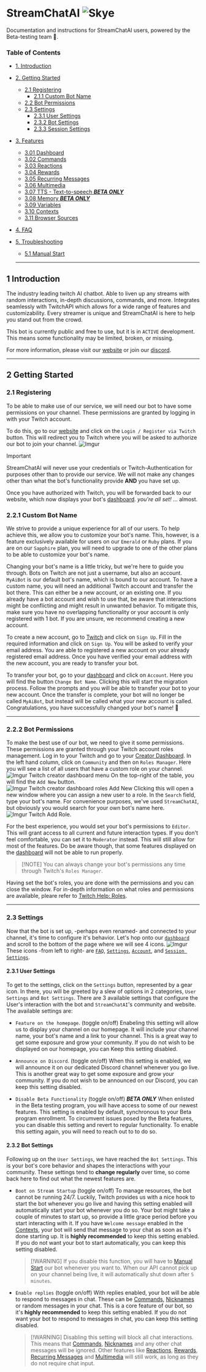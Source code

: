 # StreamChatAI ![Skye](https://imgur.com/Z8vyJC6.png)

Documentation and instructions for StreamChatAI users, powered by the Beta-testing team :test_tube:.

### Table of Contents

- [1. Introduction](#1-introduction)
- [2. Getting Started](#2-getting-started)
  - [2.1 Registering](#2.1-registering)
    - [2.1.1 Custom Bot Name](#2.2.1-custom-bot-name)
  - [2.2 Bot Permissions](#2.2.2-bot-permissions)
  - [2.3 Settings](#2.3-settings)
    - [2.3.1 User Settings](#2.3.1-user-settings)
    - [2.3.2 Bot Settings](#2.3.2-bot-settings)
    - [2.3.3 Session Settings](#2.3.3-session-settings)
- [3. Features](#3-features)

  - [3.01 Dashboard](#3.01-dashboard)
  - [3.02 Commands](#3.02-commands)
  - [3.03 Reactions](#3.03-reactions)
  - [3.04 Rewards](#3.04-rewards)
  - [3.05 Recurring Messages](#3.05-recurring-messages)
  - [3.06 Multimedia](#3.06-multimedia)
  - [3.07 TTS - Text-to-speech **_BETA ONLY_**](#3.07-tts---text-to-speech)
  - [3.08 Memory **_BETA ONLY_**](#3.08-memory)
  - [3.09 Variables](#3.09-variables)
  - [3.10 Contexts](#3.10-contexts)
  - [3.11 Browser Sources](#3.11-browser-sources)

- [4. FAQ](#4-faq)
- [5. Troubleshooting](#5-troubleshooting)
  - [5.1 Manual Start](#5.1-manual-start)
  ***

## 1 Introduction

The industry leading twitch AI chatbot. Able to liven up any streams with random interactions, in-depth discussions, commands, and more. Integrates seamlessly with TwitchAPI which allows for a wide range of features and customizability. Every streamer is unique and StreamChatAI is here to help you stand out from the crowd.

This bot is currently public and free to use, but it is in `ACTIVE` development. This means some functionality may be limited, broken, or missing.

For more information, please visit our [website](https://streamchatai.com/) or join our [discord](https://discord.gg/yXgqDjuuBY).

---

## 2 Getting Started

### 2.1 Registering

To be able to make use of our service, we will need our bot to have some permissions on your channel. These permissions are granted by logging in with your Twitch account.

To do this, go to our [website](https://streamchatai.com/) and click on the `Login / Register via Twitch` button. This will redirect you to Twitch where you will be asked to authorize our bot to join your channel. ![Imgur](https://imgur.com/Xj5Kst2.png)

> [!IMPORTANT]
> StreamChatAI will never use your credentials or Twitch-Authentication for purposes other than to provide our service. We will not make any changes other than what the bot's functionality provide **AND** you have set up.

Once you have authorized with Twitch, you will be forwarded back to our website, which now displays your bot's [dashboard](#dashboard). _*you're all set!*_ ... almost.

### 2.2.1 Custom Bot Name

We strive to provide a unique experience for all of our users. To help achieve this, we allow you to customize your bot's name. This, however, is a feature exclusively available for users on our `Emerald` or `Ruby` plans. If you are on our `Sapphire` plan, you will need to upgrade to one of the other plans to be able to customize your bot's name.

Changing your bot's name is a little tricky, but we're here to guide you through. Bots on Twitch are not just a username, but also an account. `MyAiBot` is our default bot's name, which is bound to our account. To have a custom name, you will need an additional Twitch account and transfer the bot there. This can either be a new account, or an existing one. If you already have a bot account and wish to use that, be aware that interactions might be conflicting and might result in unwanted behavior. To mitigate this, make sure you have no overlapping functionality or your account is only registered with 1 bot. If you are unsure, we recommend creating a new account.

To create a new account, go to [Twitch](https://twitch.tv) and click on `Sign Up`. Fill in the required information and click on `Sign Up`. You will be asked to verify your email address. You are able to registered a new account on your already registered email address. Once you have verified your email address with the new account, you are ready to transfer your bot.

To transfer your bot, go to your [dashboard](#dashboard) and click on `Account`. Here you will find the button `Change Bot Name`. Clicking this will start the migration process. Follow the prompts and you will be able to transfer your bot to your new account. Once the transfer is complete, your bot will no longer be called `MyAiBot`, but instead will be called what your new account is called. Congratulations, you have successfully changed your bot's name! :tada:

---

### 2.2.2 Bot Permissions

To make the best use of our bot, we need to give it some permissions. These permissions are granted through your Twitch account roles management.
Log in to your Twitch and go to your [Creator Dashboard](https://dashboard.twitch.tv). In the left hand column, click on `Community` and then on `Roles Manager`. Here you will see a list of all users that have a custom role on your channel. ![Imgur Twitch creator dashboard menu](https://imgur.com/gGIscGF.png)
On the top-right of the table, you will find the `Add New` button.
![Imgur Twitch creator dashboard roles Add New](https://imgur.com/fx56J5Y.png)
Clicking this will open a new window where you can assign a new user to a role. In the `Search` field, type your bot's name. For convenience purposes, we've used `StreamChatAI`, but obviously you would search for your own bot's name here.
![Imgur Twitch Add Role](https://i.imgur.com/QQT3YHW.png).

For the best experience, you would set your bot's permissions to `Editor`. This will grant access to all current and future interaction types. If you don't feel comfortable, you can set it to `Moderator` instead. This will still allow for most of the features. Do be aware though, that some features displayed on the [dashboard](#dashboard) will not be able to run properly.

> [!NOTE] You can always change your bot's permissions any time through Twitch's `Roles Manager`.

Having set the bot's roles, you are done with the permissions and you can close the window.
For in-depth information on what roles and permissions are available, pleare refer to [Twitch Help: Roles](https://help.twitch.tv/s/article/Managing-Roles-for-your-Channel?language=en_US).

---

### 2.3 Settings

Now that the bot is set up, -perhaps even renamed- and connected to your channel, it's time to configure it's behavior. Let's hop onto our [`dashboard`](#dashboard) and scroll to the bottom of the page where we will see 4 icons. ![Imgur](https://i.imgur.com/Q705tA7.png)
These icons -from left to right- are [`FAQ`](#4.1-FAQ), [`Settings`](#4.2-Settings), [`Account`](#4.3-Account), and [`Session Settings`](#2.3.3-session-settings).

#### 2.3.1 User Settings

To get to the settings, click on the `Settings` button, represented by a gear icon.
In there, you will be greeted by a slew of options in 2 categories, `User Settings` and `Bot Settings`. There are 3 available settings that configure the User's interaction with the bot and `StreamChatAI`'s community and website.
The available settings are:

- `Feature on the homepage`. (toggle on/off)
  Enabeling this setting will allow us to display your channel on our homepage. It will include your channel name, your bot's name and a link to your channel. This is a great way to get some exposure and grow your community. If you do not wish to be displayed on our homepage, you can Keep this setting disabled.

- `Announce on Discord`. (toggle on/off)
  When this setting is enabled, we will announce it on our dedicated Discord channel whenever you go live. This is another great way to get some exposure and grow your community. If you do not wish to be announced on our Discord, you can keep this setting disabled.

- `Disable Beta Functionality` (toggle on/off) **_BETA ONLY_**
  When enlisted in the Beta testing program, you will have access to some of our newest features. This setting is enabled by default, synchronous to your Beta program enrollment. To circumvent issues posed by the Beta features, you can disable this setting and revert to regular functionality. To enable this setting again, you will need to reach out to to do so.

#### 2.3.2 Bot Settings

Following up on the `User Settings`, we have reached the `Bot Settings`. This is your bot's core behavior and shapes the interactions with your community. These settings tend to **change regularly** over time, so come back here to find out what the newest features are.

- `Boot on Stream Startup` (toggle on/off)
  To manage resources, the bot cannot be running 24/7. Luckily, Twitch provides us with a nice hook to start the bot whenever you go live and having this setting enabled will automatically start your bot whenever you do so. Your bot might take a couple of minutes to start up, so provide a little grace period before you start interacting with it. If you have `Welcome message` enabled in the [Contexts](#3.10-contexts), your bot will send that message to your chat as soon as it's done starting up. It is **highly recommended** to keep this setting enabled. If you do not want your bot to start automatically, you can keep this setting disabled.

  > [!WARNING] If you disable this function, you will have to [Manual Start](#5.1-manual-start) our bot whenever you want to. When our API cannot pick up on your channel being live, it will automatically shut down after `5 minutes`.

- `Enable replies` (toggle on/off)
  With replies enabled, your bot will be able to respond to messages in chat. These can be [Commands](#3.02-commands), [Nicknames](#3.2.2-bot-settings) or random messages in your chat.
  This is a core feature of our bot, so it's **highly recommended** to keep this setting enabled. If you do not want your bot to respond to messages in chat, you can keep this setting disabled.
  > [!WARNING] Disabling this setting will block all chat interactions. This means that [Commands](#3.02-commands), [Nicknames](#3.2.2-bot-settings) and any other chat messages will be ignored. Other features like [Reactions](#3.03-reactions), [Rewards](#3.04-rewards), [Recurring Messages](#3.05-recurring-messages) and [Multimedia](#3.06-multimedia) will still work, as long as they do not require chat input.
